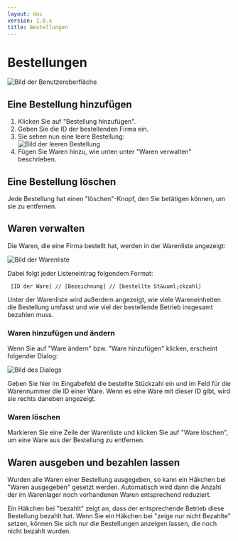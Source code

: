 ```yaml
---
layout: doc
version: 1.0.x
title: Bestellungen
---
```

# Bestellungen

![Bild der Benutzeroberfl&auml;che](http://img204.imageshack.us/img204/9598/clientsmagazineclientor.png)

## Eine Bestellung hinzuf&uuml;gen

1. Klicken Sie auf "Bestellung hinzuf&uuml;gen".
2. Geben Sie die ID der bestellenden Firma ein.
3. Sie sehen nun eine leere Bestellung:  
![Bild der leeren Bestellung](http://img854.imageshack.us/img854/1980/clientsmagazineclientne.png)
4. F&uuml;gen Sie Waren hinzu, wie unten unter "Waren verwalten" beschrieben.

## Eine Bestellung l&ouml;schen

Jede Bestellung hat einen "l&ouml;schen"-Knopf, den Sie bet&auml;tigen k&ouml;nnen, um sie zu entfernen.

## Waren verwalten

Die Waren, die eine Firma bestellt hat, werden in der Warenliste angezeigt:

![Bild der Warenliste](http://img163.imageshack.us/img163/8324/clientsmagazineclientwa.png)

Dabei folgt jeder Listeneintrag folgendem Format:

     [ID der Ware] // [Bezeichnung] // [bestellte St&uuml;ckzahl]

Unter der Warenliste wird au&szlig;erdem angezeigt, wie viele Wareneinheiten die Bestellung umfasst und wie viel der bestellende Betrieb insgesamt bezahlen muss.

### Waren hinzuf&uuml;gen und &auml;ndern

Wenn Sie auf "Ware &auml;ndern" bzw. "Ware hinzuf&uuml;gen" klicken, erscheint folgender Dialog:

![Bild des Dialogs](http://img12.imageshack.us/img12/6323/clientsmagazineclientas.png)

Geben Sie hier im Eingabefeld die bestellte St&uuml;ckzahl ein und im Feld f&uuml;r die Warennummer die ID einer Ware. Wenn es eine Ware mit dieser ID gibt, wird sie rechts daneben angezeigt.

### Waren l&ouml;schen

Markieren Sie eine Zeile der Warenliste und klicken Sie auf "Ware l&ouml;schen", um eine Ware aus der Bestellung zu entfernen.

## Waren ausgeben und bezahlen lassen

Wurden alle Waren einer Bestellung ausgegeben, so kann ein H&auml;kchen bei "Waren ausgegeben" gesetzt werden. Automatisch wird dann die Anzahl der im Warenlager noch vorhandenen Waren entsprechend reduziert.

Ein H&auml;kchen bei "bezahlt" zeigt an, dass der entsprechende Betrieb diese Bestellung bezahlt hat. Wenn Sie ein H&auml;kchen bei "zeige nur nicht Bezahlte" setzen, k&ouml;nnen Sie sich nur die Bestellungen anzeigen lassen, die noch nicht bezahlt wurden.

